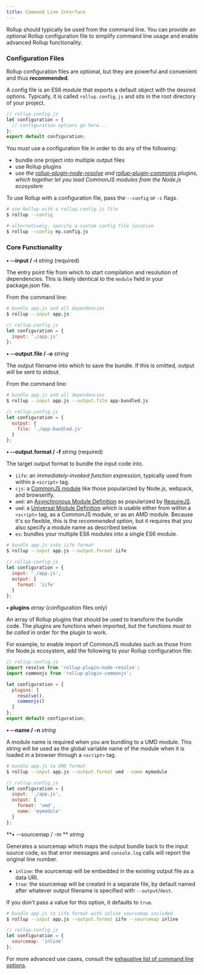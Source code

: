 ```yaml
---
title: Command Line Interface
---
```


Rollup should typically be used from the command line. You can provide an optional Rollup configuration file to simplify command line usage and enable advanced Rollup functionality.

### Configuration Files

Rollup configuration files are optional, but they are powerful and convenient and thus **recommended**.

A config file is an ES6 module that exports a default object with the desired options. Typically, it is called `rollup.config.js` and sits in the root directory of your project.

```javascript
// rollup.config.js
let configuration = {
  // configuration options go here...
};
export default configuration;
```

You *must* use a configuration file in order to do any of the following:

- bundle one project into multiple output files
- use Rollup plugins
- *use the [rollup-plugin-node-resolve](https://github.com/rollup/rollup-plugin-node-resolve) and [rollup-plugin-commonjs](https://github.com/rollup/rollup-plugin-commonjs) plugins, which together let you load CommonJS modules from the Node.js ecosystem*

To use Rollup with a configuration file, pass the `--config` or `-c` flags.

```bash
# use Rollup with a rollup.config.js file
$ rollup --config

# alternatively, specify a custom config file location
$ rollup --config my.config.js
```

### Core Functionality

**• --input / -i** *string* (required)

The entry point file from which to start compilation and resolution of dependencies. This is likely identical to the `module` field in your package.json file.

From the command line:

```bash
# bundle app.js and all dependencies
$ rollup --input app.js
```

```javascript
// rollup.config.js
let configuration = {
  input: './app.js'
};
```

**• --output.file / -o** *string*

The output filename into which to save the bundle. If this is omitted, output will be sent to stdout.

From the command line:

```bash
# bundle app.js and all dependencies
$ rollup --input app.js --output.file app-bundled.js
```

```javascript
// rollup.config.js
let configuration = {
  output: {
    file: './app-bundled.js'
  }
};
```

**• --output.format / -f** *string* (required)

The target output format to bundle the input code into.

- `iife`: an *immediately-invoked function expression*, typically used from within a `<script>` tag.
- `cjs`: a [CommonJS module](https://en.wikipedia.org/wiki/CommonJS) like those popularized by Node.js, webpack, and browserify.
- `amd`: an [Asynchronous Module Definition](http://requirejs.org/docs/whyamd.html) as popularized by [RequireJS](http://requirejs.org/).
- `umd`: a [Universal Module Definition](https://github.com/umdjs/umd) which is usable either from within a `<script>` tag, as a CommonJS module, or as an AMD module. Because it's so flexible, this is the *recommended option*, but it requires that you also specify a module name as described below.
- `es`: bundles your multiple ES6 modules into a single ES6 module.

```bash
# bundle app.js into iife format
$ rollup --input app.js --output.format iife
```

```javascript
// rollup.config.js
let configuration = {
  input: './app.js',
  output: {
    format: 'iife'
  }
};
```

**• plugins** *array* (configuration files only)

An array of Rollup plugins that should be used to transform the bundle code. The plugins are functions when imported, but the functions *must to be called* in order for the plugin to work.

For example, to enable import of CommonJS modules such as those from the Node.js ecosystem, add the following to your Rollup configuration file:

```javascript
// rollup.config.js
import resolve from 'rollup-plugin-node-resolve';
import commonjs from 'rollup-plugin-commonjs';

let configuration = {
  plugins: [
    resolve(),
    commonjs()
  ]
};
export default configuration;
```

**• --name / -n** *string*

A module name is required when you are bundling to a UMD module. This string will be used as the global variable name of the module when it is loaded in a browser through a `<script>` tag.

```bash
# bundle app.js to UMD format
$ rollup --input app.js --output.format umd --name mymodule
```

```javascript
// rollup.config.js
let configuration = {
  input: './app.js',
  output: {
    format: 'umd',
    name: 'mymodule'
  }
};
```

**• --sourcemap / -m ** *string*

Generates a sourcemap which maps the output bundle back to the input source code, so that error messages and `console.log` calls will report the original line number.

- `inline`: the sourcemap will be embedded in the existing output file as a data URI.
- `true`: the sourcemap will be created in a separate file, by default named after whatever output filename is specified with `--output`/`dest`.

If you don't pass a value for this option, it defaults to `true`.

```bash
# bundle app.js to iife format with inline sourcemap included
$ rollup --input app.js --output.format iife --sourcemap inline
```

```javascript
// rollup.config.js
let configuration = {
  sourcemap: 'inline'
};
```

For more advanced use cases, consult the [exhaustive list of command line options](https://rollupjs.org/#big-list-of-options).